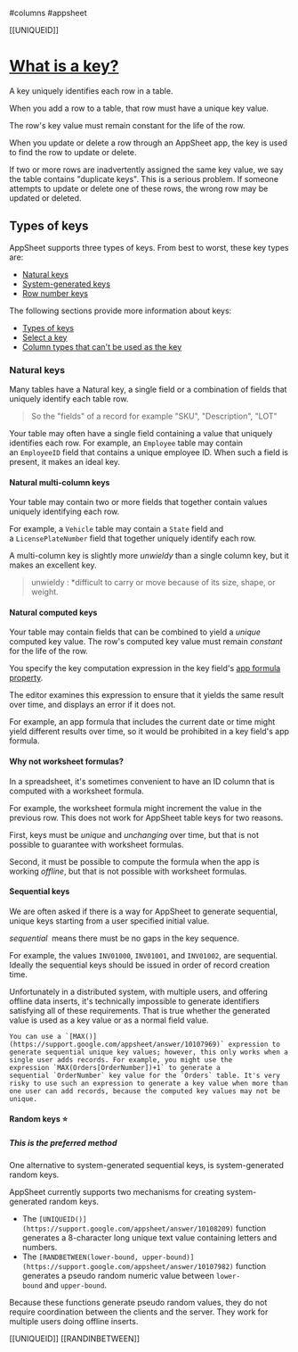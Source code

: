 #columns #appsheet

[[UNIQUEID]]

# [What is a key?](https://support.google.com/appsheet/answer/10106672?visit_id=638071750114024723-586269696&p=key&rd=1#types)

A key uniquely identifies each row in a table.

When you add a row to a table, that row must have a unique key value. 

The row's key value must remain constant for the life of the row.

When you update or delete a row through an AppSheet app, the key is used to find the row to update or delete.

If two or more rows are inadvertently assigned the same key value, we say the table contains "duplicate keys". This is a serious problem. If someone attempts to update or delete one of these rows, the wrong row may be updated or deleted.

## Types of keys

AppSheet supports three types of keys. From best to worst, these key types are:

-   [Natural keys](https://support.google.com/appsheet/answer/10106672?visit_id=638071750114024723-586269696&p=key&rd=1#natural-keys)
-   [System-generated keys](https://support.google.com/appsheet/answer/10106672?visit_id=638071750114024723-586269696&p=key&rd=1#system-generated-key)
-   [Row number keys](https://support.google.com/appsheet/answer/10106672?visit_id=638071750114024723-586269696&p=key&rd=1#row-number-key)

The following sections provide more information about keys:

-   [Types of keys](https://support.google.com/appsheet/answer/10106672?visit_id=638071750114024723-586269696&p=key&rd=1#types)
-   [Select a key](https://support.google.com/appsheet/answer/10106672?visit_id=638071750114024723-586269696&p=key&rd=1#select)
-   [Column types that can't be used as the key](https://support.google.com/appsheet/answer/10106672?visit_id=638071750114024723-586269696&p=key&rd=1#unsupported-column-types)


### Natural keys

Many tables have a Natural key, a single field or a combination of fields that uniquely identify each table row.

> So the "fields" of a record for example "SKU", "Description", "LOT"

Your table may often have a single field containing a value that uniquely identifies each row. For example, an `Employee` table may contain an `EmployeeID` field that contains a unique employee ID. When such a field is present, it makes an ideal key.

#### Natural multi-column keys

Your table may contain two or more fields that together contain values uniquely identifying each row. 

For example, a `Vehicle` table may contain a `State` field and a `LicensePlateNumber` field that together uniquely identify each row. 

A multi-column key is slightly more *unwieldy* than a single column key, but it makes an excellent key.

> unwieldy : *difficult to carry or move because of its size, shape, or weight.

#### Natural computed keys

Your table may contain fields that can be combined to yield a  _unique_ computed key value. The row's computed key value must remain _constant_ for the life of the row.

You specify the key computation expression in the key field's [app formula property](https://support.google.com/appsheet/answer/10106437).

The editor examines this expression to ensure that it yields the same result over time, and displays an error if it does not. 

For example, an app formula that includes the current date or time might yield different results over time, so it would be prohibited in a key field's app formula.

#### Why not worksheet formulas?

In a spreadsheet, it's sometimes convenient to have an ID column that is computed with a worksheet formula. 

For example, the worksheet formula might increment the value in the previous row. This does not work for AppSheet table keys for two reasons. 

First, keys must be _unique_ and _unchanging_ over time, but that is not possible to guarantee with worksheet formulas. 

Second, it must be possible to compute the formula when the app is working _offline_, but that is not possible with worksheet formulas.


#### Sequential keys

We are often asked if there is a way for AppSheet to generate sequential, unique keys starting from a user specified initial value. 

_sequential_  means there must be no gaps in the key sequence. 

For example, the values `INV01000`, `INV01001`, and `INV01002`, are sequential. Ideally the sequential keys should be issued in order of record creation time.

Unfortunately in a distributed system, with multiple users, and offering offline data inserts, it's technically impossible to generate identifiers satisfying all of these requirements. That is true whether the generated value is used as a key value or as a normal field value.

	You can use a `[MAX()](https://support.google.com/appsheet/answer/10107969)` expression to generate sequential unique key values; however, this only works when a single user adds records. For example, you might use the expression `MAX(Orders[OrderNumber])+1` to generate a sequential `OrderNumber` key value for the `Orders` table. It's very risky to use such an expression to generate a key value when more than one user can add records, because the computed key values may not be unique.


#### Random keys ⭐
##### This is the preferred method

One alternative to system-generated sequential keys, is system-generated random keys.

AppSheet currently supports two mechanisms for creating system-generated random keys.

-   The `[UNIQUEID()](https://support.google.com/appsheet/answer/10108209)` function generates a 8-character long unique text value containing letters and numbers.
-   The `[RANDBETWEEN(lower-bound, upper-bound)](https://support.google.com/appsheet/answer/10107982)` function generates a pseudo random numeric value between `lower-bound` and `upper-bound`.

Because these functions generate pseudo random values, they do not require coordination between the clients and the server. They work for multiple users doing offline inserts.

[[UNIQUEID]]
[[RANDINBETWEEN]]

